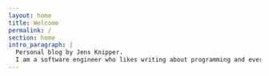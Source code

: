 ```yaml
---
layout: home
title: Welcome
permalink: /
section: home
intro_paragraph: | 
  Personal blog by Jens Knipper.  
  I am a software engineer who likes writing about programming and everything related.
---
```

